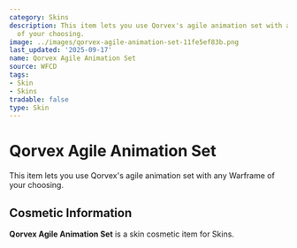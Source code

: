 ```yaml
---
category: Skins
description: This item lets you use Qorvex's agile animation set with any Warframe
  of your choosing.
image: ../images/qorvex-agile-animation-set-11fe5ef83b.png
last_updated: '2025-09-17'
name: Qorvex Agile Animation Set
source: WFCD
tags:
- Skin
- Skins
tradable: false
type: Skin
---
```


# Qorvex Agile Animation Set

This item lets you use Qorvex's agile animation set with any Warframe of your choosing.

## Cosmetic Information

**Qorvex Agile Animation Set** is a skin cosmetic item for Skins.

